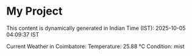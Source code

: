 # My Project

This content is dynamically generated in Indian Time (IST): 2025-10-05 04:09:37 IST


Current Weather in Coimbatore:
Temperature: 25.88 °C
Condition: mist
